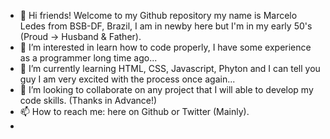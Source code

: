 - 👋 Hi friends! Welcome to my Github repository my name is Marcelo Ledes from BSB-DF, Brazil, I am in newby here but I'm in my early 50's (Proud -> Husband & Father).
- 👀 I’m interested in learn how to code properly, I have some experience as a programmer long time ago...
- 🌱 I’m currently learning HTML, CSS, Javascript, Phyton and I can tell you guy I am very excited with the process once again... 
- 💞️ I’m looking to collaborate on any project that I will able to develop my code skills. (Thanks in Advance!)
- 📫 How to reach me: here on Github or Twitter (Mainly). 
- <!---NO PRAY NO GAIN----/!> Yes that's what I do believe in!
<!---As you can see I am just giving my first steps on Github but I have some practical experience in my company with SVN.
mledes/mledes is a ✨ special ✨ repository because its `README.md` (this file) appears on your GitHub profile.
You can click the Preview link to take a look at your changes.
--->
